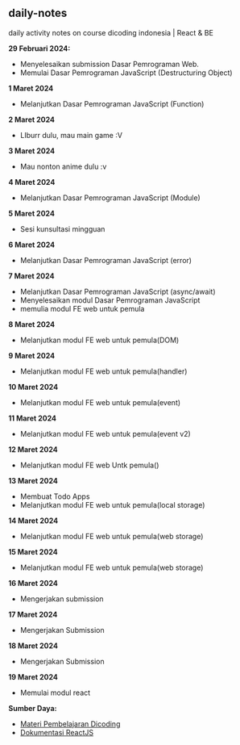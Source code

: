 ## daily-notes
daily activity notes on course dicoding indonesia | React &amp; BE

**29 Februari 2024:**
* Menyelesaikan submission Dasar Pemrograman Web.
* Memulai Dasar Pemrograman JavaScript (Destructuring Object)

**1 Maret 2024**
* Melanjutkan Dasar Pemrograman JavaScript (Function)

**2 Maret 2024**
* LIburr dulu, mau main game :V

**3 Maret 2024**
* Mau nonton anime dulu :v

**4 Maret 2024**
* Melanjutkan Dasar Pemrograman JavaScript (Module)

**5 Maret 2024**
* Sesi kunsultasi mingguan

**6 Maret 2024**
* Melanjutkan Dasar Pemrograman JavaScript (error)

**7 Maret 2024**
* Melanjutkan Dasar Pemrograman JavaScript (async/await)
* Menyelesaikan modul Dasar Pemrograman JavaScript
* memulia modul FE web untuk pemula

**8 Maret 2024**
* Melanjutkan modul FE web untuk pemula(DOM)

**9 Maret 2024**
* Melanjutkan modul FE web untuk pemula(handler)

**10 Maret 2024**
* Melanjutkan modul FE web untuk pemula(event)

**11 Maret 2024**
* Melanjutkan modul FE web untuk pemula(event v2)

**12 Maret 2024**
* Melanjutkan modul FE web Untk pemula()

**13 Maret 2024**
* Membuat Todo Apps
* Melanjutkan modul FE web untuk pemula(local storage)

**14 Maret 2024**
* Melanjutkan modul FE web untuk pemula(web storage)

**15 Maret 2024**
* Melanjutkan modul FE web untuk pemula(web storage)

**16 Maret 2024**
* Mengerjakan submission

**17 Maret 2024**
* Mengerjakan Submission

**18 Maret 2024**
* Mengerjakan Submission

**19 Maret 2024**
* Memulai modul react


**Sumber Daya:**

* [Materi Pembelajaran Dicoding](https://www.dicoding.com/academies)
* [Dokumentasi ReactJS](https://reactjs.org/)
